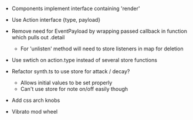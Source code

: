 - Components implement interface containing 'render'
- Use Action interface {type, payload}
- Remove need for EventPayload<T> by wrapping passed callback in function which
  pulls out .detail
  - For 'unlisten' method will need to store listeners in map for deletion
- Use swtich on action.type instead of several store functions
- Refactor synth.ts to use store for attack / decay?
  - Allows initial values to be set properly
  - Can't use store for note on/off easily though

- Add css arch knobs
- Vibrato mod wheel
